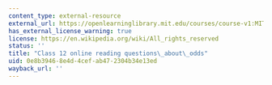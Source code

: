 ```yaml
---
content_type: external-resource
external_url: https://openlearninglibrary.mit.edu/courses/course-v1:MITx+18.05r_10+2022_Summer/courseware/week7/class12/4?activate_block_id=block-v1%3AMITx%2B18.05r_10%2B2022_Summer%2Btype%40vertical%2Bblock%40class12-rq2-vertical
has_external_license_warning: true
license: https://en.wikipedia.org/wiki/All_rights_reserved
status: ''
title: "Class 12 online reading questions\_about\_odds"
uid: 0e8b3946-8e4d-4cef-ab47-2304b34e13ed
wayback_url: ''
---
```

